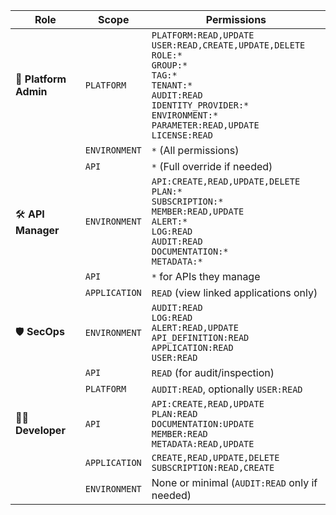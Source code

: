 | Role                  | Scope         | Permissions                                                                                                                                                                                                           |
| --------------------- | ------------- | --------------------------------------------------------------------------------------------------------------------------------------------------------------------------------------------------------------------- |
| 🔐 **Platform Admin** | `PLATFORM`    | `PLATFORM:READ,UPDATE`<br>`USER:READ,CREATE,UPDATE,DELETE`<br>`ROLE:*`<br>`GROUP:*`<br>`TAG:*`<br>`TENANT:*`<br>`AUDIT:READ`<br>`IDENTITY_PROVIDER:*`<br>`ENVIRONMENT:*`<br>`PARAMETER:READ,UPDATE`<br>`LICENSE:READ` |
|                       | `ENVIRONMENT` | `*` (All permissions)                                                                                                                                                                                                 |
|                       | `API`         | `*` (Full override if needed)                                                                                                                                                                                         |
| 🛠️ **API Manager**   | `ENVIRONMENT` | `API:CREATE,READ,UPDATE,DELETE`<br>`PLAN:*`<br>`SUBSCRIPTION:*`<br>`MEMBER:READ,UPDATE`<br>`ALERT:*`<br>`LOG:READ`<br>`AUDIT:READ`<br>`DOCUMENTATION:*`<br>`METADATA:*`                                               |
|                       | `API`         | `*` for APIs they manage                                                                                                                                                                                              |
|                       | `APPLICATION` | `READ` (view linked applications only)                                                                                                                                                                                |
| 🛡️ **SecOps**        | `ENVIRONMENT` | `AUDIT:READ`<br>`LOG:READ`<br>`ALERT:READ,UPDATE`<br>`API_DEFINITION:READ`<br>`APPLICATION:READ`<br>`USER:READ`                                                                                                       |
|                       | `API`         | `READ` (for audit/inspection)                                                                                                                                                                                         |
|                       | `PLATFORM`    | `AUDIT:READ`, optionally `USER:READ`                                                                                                                                                                                  |
| 👨‍💻 **Developer**   | `API`         | `API:CREATE,READ,UPDATE`<br>`PLAN:READ`<br>`DOCUMENTATION:UPDATE`<br>`MEMBER:READ`<br>`METADATA:READ,UPDATE`                                                                                                          |
|                       | `APPLICATION` | `CREATE,READ,UPDATE,DELETE`<br>`SUBSCRIPTION:READ,CREATE`                                                                                                                                                             |
|                       | `ENVIRONMENT` | None or minimal (`AUDIT:READ` only if needed)                                                                                                                                                                         |
